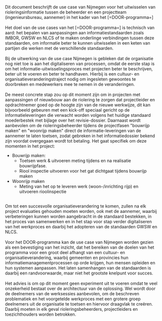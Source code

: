 Dit document beschrijft de use case van Nijmegen voor het uitwisselen van rioleringsinformatie tussen de beheerder en een projectteam (ingenieursbureau, aannemer) in het kader van het [=DOOR-programma=] <br>
<br>
Het doel van de use cases van het [=DOOR-programma=] is technisch van aard: het bepalen van aanpassingen aan informatiestandaarden zoals IMBOR, GWSW en NLCS of te maken onderlinge verbindingen tussen deze standaarden, om informatie beter te kunnen uitwisselen in een keten van partijen die werken met de verschillende standaarden. <br>
<br>
Bij de uitwerking van de use case Nijmegen is gebleken dat de organisatie nog niet toe is aan het digitaliseren van processen, omdat de eerste stap is om het informatie-uitwisselingsproces met projecten beter te beschrijven, beter uit te voeren en beter te handhaven. Hierbij is een cultuur- en organisatieveranderingstraject nodig om ingesleten gewoontes te doorbreken en medewerkers mee te nemen in de veranderingen. <br>
<br>
De meest concrete stap zou op dit moment zijn om in projecten met aanpassingen of nieuwbouw aan de riolering te zorgen dat projectleider en opdrachtnemer goed op de hoogte zijn van de nieuwe werkwijze, dit kan bijvoorbeeld gebeuren met een kick-off speciaal gericht op de informatieleveringen die verwacht worden volgens het huidige standaard moederbestek met bijlage over het revisie-dossier. Daarnaast wordt aanbevolen om de rioleringsbeheerder tijdens de projectfasen "bouwrijp maken" en "woonrijp maken" direct de informatie-leveringen van de aannemer te laten toetsen, zodat gebreken in het informatiedossier bekend zijn voordat overgegaan wordt tot betaling. Het gaat specifiek om deze momenten in het project:
* Bouwrijp maken: 
  * Toetsen werk & uitvoeren meting tijdens en na realisatie bouwrijpfase.
  * Riool inspectie uitvoeren voor het gat dichtgaat tijdens bouwrijp maken
* Woonrijp maken
  * Meting van het op te leveren werk (woon-/inrichting rijp) en uitvoeren rioolinspectie<br>
<br>
Om tot een succesvolle organisatieverandering te komen, zullen na elk project evaluaties gehouden moeten worden, ook met de aannemer, waarbij verbeteringen kunnen worden aangebracht in de standaard bestekken, in het proces van samenwerken en in het stap voor stap verder digitaliseren van het werkproces en daarbij het adopteren van de standaarden GWSW en NLCS. <br>
<br> 
Voor het DOOR-programma kan de use case van Nijmegen worden gezien als een bevestiging van het inzicht, dat het bereiken van de doelen van het programma voor een groot deel afhangt van een cultuur- en organisatieverandering, waarbij gemeenten en provincies hun informatiemanagementprocessen op orde krijgen, hun mensen opleiden en hun systemen aanpassen. Het laten samenhangen van de standaarden is daarbij een randvoorwaarde, maar niet het grootste knelpunt voor succes. <br>
<br> 
Het advies is om op dit moment geen experiment uit te voeren omdat te veel onzekerheid bestaat over de architectuur van de oplossing. Wel wordt door de deelnemers van de werksessies aanbevolen, om de beschreven problematiek en het voorgetelde werkproces met een grotere groep deelnemers uit de organisatie te toetsen en hiervoor draagvlak te creëren. Daarbij moeten in elk geval rioleringsbeheerders, projectleiders en toezichthouders worden betrokken. 

